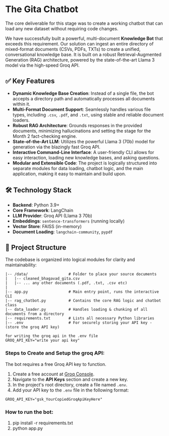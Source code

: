 # The Gita Chatbot

The core deliverable for this stage was to create a working chatbot that can load any new dataset without requiring code changes.

We have successfully built a powerful, multi-document **Knowledge Bot** that exceeds this requirement. Our solution can ingest an entire directory of mixed-format documents (CSVs, PDFs, TXTs) to create a unified, conversational knowledge base. It is built on a robust Retrieval-Augmented Generation (RAG) architecture, powered by the state-of-the-art Llama 3 model via the high-speed Groq API.

## ✅ Key Features

-   **Dynamic Knowledge Base Creation**: Instead of a single file, the bot accepts a directory path and automatically processes all documents within it.
-   **Multi-Format Document Support**: Seamlessly handles various file types, including `.csv`, `.pdf`, and `.txt`, using stable and reliable document loaders.
-   **Robust RAG Architecture**: Grounds responses in the provided documents, minimizing hallucinations and setting the stage for the Month 2 fact-checking engine.
-   **State-of-the-Art LLM**: Utilizes the powerful Llama 3 (70b) model for generation via the blazingly fast Groq API.
-   **Interactive Command-Line Interface**: A user-friendly CLI allows for easy interaction, loading new knowledge bases, and asking questions.
-   **Modular and Extensible Code**: The project is logically structured into separate modules for data loading, chatbot logic, and the main application, making it easy to maintain and build upon.

## 🛠️ Technology Stack

-   **Backend**: Python 3.9+
-   **Core Framework**: LangChain
-   **LLM Provider**: Groq API (Llama 3 70b)
-   **Embeddings**: `sentence-transformers` (running locally)
-   **Vector Store**: FAISS (in-memory)
-   **Document Loading**: `langchain-community`, `pypdf`

## 📂 Project Structure

The codebase is organized into logical modules for clarity and maintainability:

```/
|-- /data/                  # Folder to place your source documents
|   |-- cleaned_bhagavad_gita.csv
|   |-- ... any other documents (.pdf, .txt, .csv etc)
|
|-- app.py                  # Main entry point, runs the interactive CLI
|-- rag_chatbot.py          # Contains the core RAG logic and chatbot class
|-- data_loader.py          # Handles loading & chunking of all documents from a directory
|-- requirements.txt        # Lists all necessary Python libraries
|-- .env                    # For securely storing your API key -(store the groq API key)

for writing the groq api in the .env file
GROQ_API_KEY="write your api key"

```

### Steps to Create and Setup the groq API:

The bot requires a free Groq API key to function.

1. Create a free account at [Groq Console](https://console.groq.com/).
2. Navigate to the **API Keys** section and create a new key.
3. In the project's root directory, create a file named `.env`.
4. Add your API key to the `.env` file in the following format:

```env
GROQ_API_KEY="gsk_YourCopiedGroqApiKeyHere"

```
### How to run the bot:
1. pip install -r requirements.txt
2. python app.py
